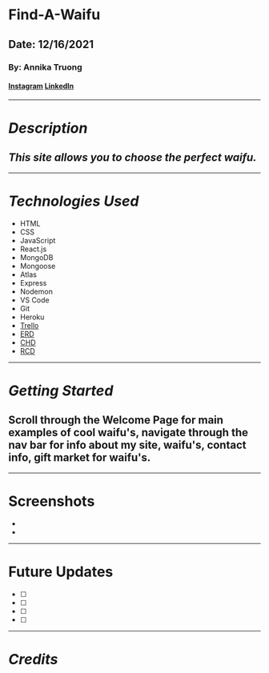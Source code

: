 # Find-A-Waifu
## Date: 12/16/2021
### By: Annika Truong
#### [Instagram](https://www.instagram.com/ign.xaster/) [LinkedIn](https://www.linkedin.com/in/annikatruong/)
***
# ***Description*** 
## ***This site allows you to choose the perfect waifu.***
***
# ***Technologies Used***
* HTML
* CSS
* JavaScript
* React.js
* MongoDB
* Mongoose
* Atlas
* Express
* Nodemon
* VS Code
* Git
* Heroku
* [Trello](https://trello.com/b/XsieRd0s/find-a-waifu)
* [ERD](https://lucid.app/lucidchart/37bcf6e5-95d3-4aac-acfd-22f5032b882f/edit?invitationId=inv_395ccd6e-2cc7-492a-af0d-14a35266e8d0)
* [CHD](https://lucid.app/lucidchart/1977f380-4dfc-41b2-a5be-ad12972f4683/edit?invitationId=inv_39df2bd3-fa0e-4076-b6d1-e99975d798f7)
* [RCD](https://lucid.app/lucidchart/11620b31-1850-4c35-b01a-b6ccb6480410/edit?invitationId=inv_438b3305-dcaf-41f9-899d-dcfbbdede765)
***
# ***Getting Started***
## Scroll through the Welcome Page for main examples of cool waifu's, navigate through the nav bar for info about my site, waifu's, contact info, gift market for waifu's.
***
# Screenshots
* 
* 

***
# Future Updates
- [ ] 
- [ ] 
- [ ] 
- [ ]  
***
# ***Credits***

